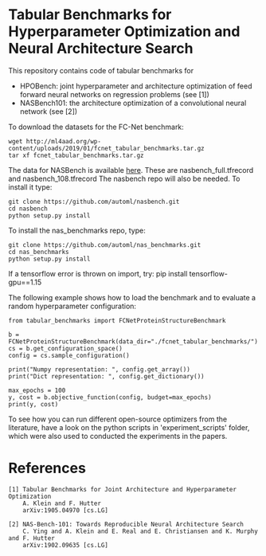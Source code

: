 # Tabular Benchmarks for Hyperparameter Optimization and Neural Architecture Search

This repository contains code of tabular benchmarks for
 - HPOBench: joint hyperparameter and architecture optimization of feed forward neural networks on regression problems (see [1])
 - NASBench101: the architecture optimization of a convolutional neural network (see [2])
 

To download the datasets for the FC-Net benchmark:

    wget http://ml4aad.org/wp-content/uploads/2019/01/fcnet_tabular_benchmarks.tar.gz
    tar xf fcnet_tabular_benchmarks.tar.gz
    
The data for NASBench is available [here](https://github.com/google-research/nasbench). These are nasbench_full.tfrecord and nasbench_108.tfrecord
The nasbench repo will also be needed. To install it type:

    git clone https://github.com/automl/nasbench.git
    cd nasbench
    python setup.py install

To install the nas_benchmarks repo, type:

    git clone https://github.com/automl/nas_benchmarks.git
    cd nas_benchmarks
    python setup.py install
    
If a tensorflow error is thrown on import, try:
    pip install tensorflow-gpu==1.15
   
 The following example shows how to load the benchmark and to evaluate a random hyperparameter configuration:
  
    from tabular_benchmarks import FCNetProteinStructureBenchmark

    b = FCNetProteinStructureBenchmark(data_dir="./fcnet_tabular_benchmarks/")
    cs = b.get_configuration_space()
    config = cs.sample_configuration()

    print("Numpy representation: ", config.get_array())
    print("Dict representation: ", config.get_dictionary())

    max_epochs = 100
    y, cost = b.objective_function(config, budget=max_epochs)
    print(y, cost)
    
    
To see how you can run different open-source optimizers from the literature, have a look on the python scripts in 'experiment_scripts' folder, which were also used to conducted the experiments in the papers.


# References

    [1] Tabular Benchmarks for Joint Architecture and Hyperparameter Optimization
        A. Klein and F. Hutter
        arXiv:1905.04970 [cs.LG]
    
    [2] NAS-Bench-101: Towards Reproducible Neural Architecture Search
        C. Ying and A. Klein and E. Real and E. Christiansen and K. Murphy and F. Hutter
        arXiv:1902.09635 [cs.LG]
